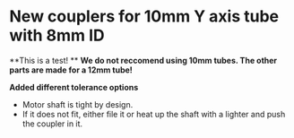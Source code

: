 # New couplers for 10mm Y axis tube with 8mm ID

**This is a test! **
**We do not reccomend using 10mm tubes. The other parts are made for a 12mm tube!**

**Added different tolerance options**

- Motor shaft is tight by design. 
- If it does not fit, either file it or heat up the shaft with a lighter and push the coupler in it.
